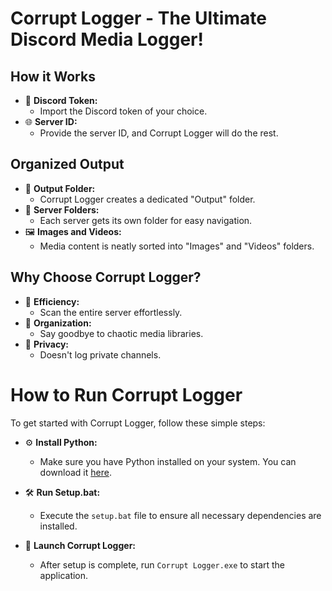 # Corrupt Logger - The Ultimate Discord Media Logger!

## How it Works
- 💬 **Discord Token:**
   - Import the Discord token of your choice.
- 🌐 **Server ID:**
   -  Provide the server ID, and Corrupt Logger will do the rest. 

## Organized Output
- 📁 **Output Folder:**
   - Corrupt Logger creates a dedicated "Output" folder.
- 📂 **Server Folders:**
   - Each server gets its own folder for easy navigation.
- 🖼️ **Images and Videos:**
   - Media content is neatly sorted into "Images" and "Videos" folders.

## Why Choose Corrupt Logger?
- 🚀 **Efficiency:**
   - Scan the entire server effortlessly.
- 📂 **Organization:**
   - Say goodbye to chaotic media libraries.
- 🔐 **Privacy:**
   - Doesn't log private channels.

# How to Run Corrupt Logger

To get started with Corrupt Logger, follow these simple steps:

- ⚙️ **Install Python:**
   - Make sure you have Python installed on your system. You can download it [here](https://www.python.org/downloads/).

- 🛠️ **Run Setup.bat:**
   - Execute the `setup.bat` file to ensure all necessary dependencies are installed.

- 🚀 **Launch Corrupt Logger:**
   - After setup is complete, run `Corrupt Logger.exe` to start the application.
